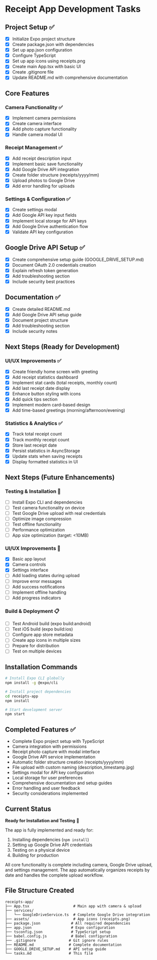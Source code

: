 # Receipt App Development Tasks

## Project Setup ✅
- [x] Initialize Expo project structure
- [x] Create package.json with dependencies
- [x] Set up app.json configuration
- [x] Configure TypeScript
- [x] Set up app icons using receipts.png
- [x] Create main App.tsx with basic UI
- [x] Create .gitignore file
- [x] Update README.md with comprehensive documentation

## Core Features

### Camera Functionality ✅
- [x] Implement camera permissions
- [x] Create camera interface
- [x] Add photo capture functionality
- [x] Handle camera modal UI

### Receipt Management ✅
- [x] Add receipt description input
- [x] Implement basic save functionality
- [x] Add Google Drive API integration
- [x] Create folder structure (receipts/yyyy/mm)
- [x] Upload photos to Google Drive
- [x] Add error handling for uploads

### Settings & Configuration ✅
- [x] Create settings modal
- [x] Add Google API key input fields
- [x] Implement local storage for API keys
- [x] Add Google Drive authentication flow
- [x] Validate API key configuration

## Google Drive API Setup ✅
- [x] Create comprehensive setup guide (GOOGLE_DRIVE_SETUP.md)
- [x] Document OAuth 2.0 credentials creation
- [x] Explain refresh token generation
- [x] Add troubleshooting section
- [x] Include security best practices

## Documentation ✅
- [x] Create detailed README.md
- [x] Add Google Drive API setup guide
- [x] Document project structure
- [x] Add troubleshooting section
- [x] Include security notes

## Next Steps (Ready for Development)

### UI/UX Improvements ✅
- [x] Create friendly home screen with greeting
- [x] Add receipt statistics dashboard
- [x] Implement stat cards (total receipts, monthly count)
- [x] Add last receipt date display
- [x] Enhance button styling with icons
- [x] Add quick tips section
- [x] Implement modern card-based design
- [x] Add time-based greetings (morning/afternoon/evening)

### Statistics & Analytics ✅
- [x] Track total receipt count
- [x] Track monthly receipt count
- [x] Store last receipt date
- [x] Persist statistics in AsyncStorage
- [x] Update stats when saving receipts
- [x] Display formatted statistics in UI

## Next Steps (Future Enhancements)

### Testing & Installation 🔄
- [ ] Install Expo CLI and dependencies
- [ ] Test camera functionality on device
- [ ] Test Google Drive upload with real credentials
- [ ] Optimize image compression
- [ ] Test offline functionality
- [ ] Performance optimization
- [ ] App size optimization (target: <10MB)

### UI/UX Improvements 🔄
- [x] Basic app layout
- [x] Camera controls
- [x] Settings interface
- [ ] Add loading states during upload
- [ ] Improve error messages
- [ ] Add success notifications
- [ ] Implement offline handling
- [ ] Add progress indicators

### Build & Deployment 📋
- [ ] Test Android build (expo build:android)
- [ ] Test iOS build (expo build:ios)
- [ ] Configure app store metadata
- [ ] Create app icons in multiple sizes
- [ ] Prepare for distribution
- [ ] Test on multiple devices

## Installation Commands

```bash
# Install Expo CLI globally
npm install -g @expo/cli

# Install project dependencies
cd receipts-app
npm install

# Start development server
npm start
```

## Completed Features ✅
- Complete Expo project setup with TypeScript
- Camera integration with permissions
- Receipt photo capture with modal interface
- Google Drive API service implementation
- Automatic folder structure creation (receipts/yyyy/mm)
- File upload with custom naming (description_timestamp.jpg)
- Settings modal for API key configuration
- Local storage for user preferences
- Comprehensive documentation and setup guides
- Error handling and user feedback
- Security considerations implemented

## Current Status
**Ready for Installation and Testing** 🚀

The app is fully implemented and ready for:
1. Installing dependencies (`npm install`)
2. Setting up Google Drive API credentials
3. Testing on a physical device
4. Building for production

All core functionality is complete including camera, Google Drive upload, and settings management. The app automatically organizes receipts by date and handles the complete upload workflow.

## File Structure Created
```
receipts-app/
├── App.tsx                    # Main app with camera & upload
├── services/
│   └── GoogleDriveService.ts  # Complete Google Drive integration
├── assets/                    # App icons (receipts.png)
├── package.json              # All required dependencies
├── app.json                  # Expo configuration
├── tsconfig.json             # TypeScript setup
├── babel.config.js           # Babel configuration
├── .gitignore               # Git ignore rules
├── README.md                # Complete documentation
├── GOOGLE_DRIVE_SETUP.md    # API setup guide
└── tasks.md                 # This file
```
